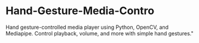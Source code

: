 # Hand-Gesture-Media-Contro
Hand gesture-controlled media player using Python, OpenCV, and Mediapipe. Control playback, volume, and more with simple hand gestures."
